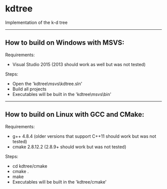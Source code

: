 # kdtree
Implementation of the k-d tree

-------------------------------------------------------------------------------
How to build on Windows with MSVS:
-------------------------------------------------------------------------------

Requirements:
- Visual Studio 2015 (2013 should work as well but was not tested)

Steps:
- Open the 'kdtree\msvs\kdtree.sln'
- Build all projects
- Executables will be built in the 'kdtree\msvs\bin\'

-------------------------------------------------------------------------------
How to build on Linux with GCC and CMake:
-------------------------------------------------------------------------------

Requirements:
- g++ 4.8.4 (older versions that support C++11 should work but was not tested)
- cmake 2.8.12.2 (2.8.9+ should work but was not tested)

Steps:
- cd kdtree/cmake
- cmake .
- make
- Executables will be built in the 'kdtree/cmake'
